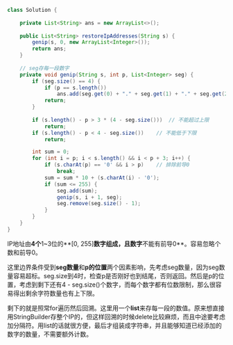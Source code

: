 ``` java
class Solution {
    
    private List<String> ans = new ArrayList<>();
    
    public List<String> restoreIpAddresses(String s) {
        genip(s, 0, new ArrayList<Integer>());
        return ans;
    }
    
    // seg存每一段数字
    private void genip(String s, int p, List<Integer> seg) {
        if (seg.size() == 4) {
            if (p == s.length())
                ans.add(seg.get(0) + "." + seg.get(1) + "." + seg.get(2) + "." + seg.get(3));
            return;
        }
        
        if (s.length() - p > 3 * (4 - seg.size()))	// 不能超过上限
            return;
        if (s.length() - p < 4 - seg.size())	// 不能低于下限
            return;

        int sum = 0;
        for (int i = p; i < s.length() && i < p + 3; i++) {
            if (s.charAt(p) == '0' && i > p)	// 排除前导0
                break;
            sum = sum * 10 + (s.charAt(i) - '0');
            if (sum <= 255) {
                seg.add(sum);
                genip(s, i + 1, seg);
                seg.remove(seg.size() - 1);
            }
        }
    }
}
```

IP地址由**4个**1~3位的**[0, 255]**数字组成，且数字**不能有前导0**。容易忽略个数和前导0。

这里边界条件受到**seg数量**和**p的位置**两个因素影响，先考虑seg数量，因为seg数量容易超标。seg.size到4时，检查p是否刚好也到结尾，否则返回。然后是p的位置，考虑到剩下还有4 - seg.size()个数字，而每个数字都有位数限制，那么很容易得出剩余字符数量也有上下限。

剩下的就是照常for遍历然后回溯。这里用一个**list**来存每一段的数值。原来想直接用StringBuilder存整个IP的，但这样回溯的时候delete比较麻烦，而且中途要考虑加分隔符。用list的话就很方便，最后才组装成字符串，并且能够知道已经添加的数字的数量，不需要额外计数。